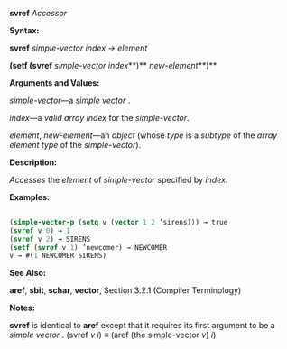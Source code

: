**svref** *Accessor* 



**Syntax:** 



**svref** *simple-vector index → element* 



**(setf (svref** *simple-vector index***)** *new-element***)** 



**Arguments and Values:** 



*simple-vector*—a *simple vector* . 



*index*—a *valid array index* for the *simple-vector*. 







 



 



*element*, *new-element*—an *object* (whose *type* is a *subtype* of the *array element type* of the *simple-vector*). 



**Description:** 



*Accesses* the *element* of *simple-vector* specified by *index*. 



**Examples:**
```lisp
 
(simple-vector-p (setq v (vector 1 2 ’sirens))) → true 
(svref v 0) → 1 
(svref v 2) → SIRENS 
(setf (svref v 1) ’newcomer) → NEWCOMER 
v → #(1 NEWCOMER SIRENS) 

```
**See Also:** 



**aref**, **sbit**, **schar**, **vector**, Section 3.2.1 (Compiler Terminology) 



**Notes:** 



**svref** is identical to **aref** except that it requires its first argument to be a *simple vector* . (svref *v i*) *≡* (aref (the simple-vector *v*) *i*) 



